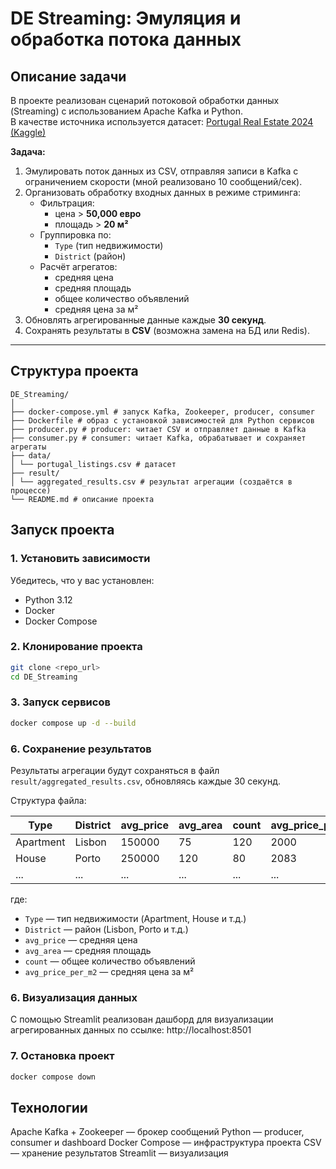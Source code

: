 # DE Streaming: Эмуляция и обработка потока данных

## Описание задачи

В проекте реализован сценарий потоковой обработки данных (Streaming) с использованием Apache Kafka и Python.  
В качестве источника используется датасет: 
[Portugal Real Estate 2024 (Kaggle)](https://www.kaggle.com/datasets/luvathoms/portugal-real-estate-2024)

**Задача:**
1. Эмулировать поток данных из CSV, отправляя записи в Kafka с ограничением скорости (мной реализовано 10 сообщений/сек).
2. Организовать обработку входных данных в режиме стриминга:
   - Фильтрация:
     - цена > **50,000 евро**  
     - площадь > **20 м²**
   - Группировка по:
     - `Type` (тип недвижимости)
     - `District` (район)
   - Расчёт агрегатов:
     - средняя цена
     - средняя площадь
     - общее количество объявлений
     - средняя цена за м²
3. Обновлять агрегированные данные каждые **30 секунд**.
4. Сохранять результаты в **CSV** (возможна замена на БД или Redis).

---

## Структура проекта

```plaintext
DE_Streaming/
│
├── docker-compose.yml # запуск Kafka, Zookeeper, producer, consumer
├── Dockerfile # образ с установкой зависимостей для Python сервисов
├── producer.py # producer: читает CSV и отправляет данные в Kafka
├── consumer.py # consumer: читает Kafka, обрабатывает и сохраняет агрегаты
├── data/
│ └── portugal_listings.csv # датасет
├── result/
│ └── aggregated_results.csv # результат агрегации (создаётся в процессе)
└── README.md # описание проекта
```

## Запуск проекта

### 1. Установить зависимости
Убедитесь, что у вас установлен:
- Python 3.12
- Docker
- Docker Compose

### 2. Клонирование проекта
```bash
git clone <repo_url>
cd DE_Streaming
```

### 3. Запуск сервисов
```bash
docker compose up -d --build
```

### 6. Сохранение результатов
Результаты агрегации будут сохраняться в файл `result/aggregated_results.csv`, обновляясь каждые 30 секунд.

Структура файла:

| Type      | District | avg_price | avg_area | count | avg_price_per_m2 |
|-----------|----------|-----------|----------|-------|------------------|
| Apartment | Lisbon   | 150000    | 75       | 120   | 2000             |
| House     | Porto    | 250000    | 120      | 80    | 2083             |
| ...       | ...      | ...       | ...      | ...   | ...              |

где:
- `Type` — тип недвижимости (Apartment, House и т.д.)
- `District` — район (Lisbon, Porto и т.д.)
- `avg_price` — средняя цена
- `avg_area` — средняя площадь
- `count` — общее количество объявлений
- `avg_price_per_m2` — средняя цена за м²

### 6. Визуализация данных
С помощью Streamlit реализован дашборд для визуализации агрегированных данных по ссылке: http://localhost:8501

### 7. Остановка проект
```bash
docker compose down
```

## Технологии
Apache Kafka + Zookeeper — брокер сообщений
Python — producer, consumer и dashboard
Docker Compose — инфраструктура проекта
CSV — хранение результатов
Streamlit — визуализация